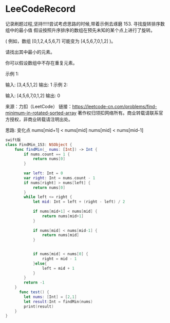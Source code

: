 # LeeCodeRecord
记录刷题过程,坚持!!!!!尝试考虑思路的时候,带着示例去琢磨
153. 寻找旋转排序数组中的最小值
假设按照升序排序的数组在预先未知的某个点上进行了旋转。

( 例如，数组 [0,1,2,4,5,6,7] 可能变为 [4,5,6,7,0,1,2] )。

请找出其中最小的元素。

你可以假设数组中不存在重复元素。

示例 1:

输入: [3,4,5,1,2]
输出: 1
示例 2:

输入: [4,5,6,7,0,1,2]
输出: 0

来源：力扣（LeetCode）
链接：https://leetcode-cn.com/problems/find-minimum-in-rotated-sorted-array
著作权归领扣网络所有。商业转载请联系官方授权，非商业转载请注明出处。

思路:  变化点 nums[mid+1] < nums[mid]    nums[mid] < nums[mid-1]    
```swift
swift版
class FindMin_153: NSObject {
    func findMin(_ nums: [Int]) -> Int {
        if nums.count == 1 {
            return nums[0]
        }
        
        var left: Int = 0
        var right: Int = nums.count - 1
        if nums[right] > nums[left] {
            return nums[0]
        }
        while left <= right {
            let mid: Int = left + (right - left) / 2
            
            if nums[mid+1] < nums[mid] {
                return nums[mid+1]
            }
            
            if nums[mid] < nums[mid-1] {
                return nums[mid]
            }

            
            if nums[mid] < nums[0] {
                right = mid - 1
            }else{
                left = mid + 1
            }
        }
        return -1
    }
      func test() {
        let nums: [Int] = [2,1]
        let result:Int = findMin(nums)
        print(result)
    }
}
```
